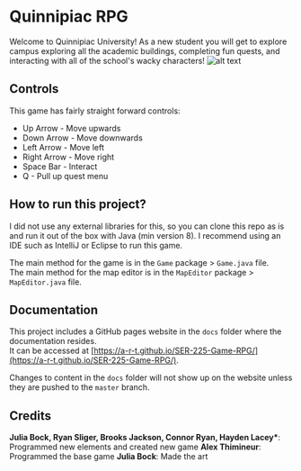 # Quinnipiac RPG

Welcome to Quinnipiac University! As a new student you will get to explore campus exploring all the academic buildings, completing fun quests, and interacting with all of the school's wacky characters!
![alt text](https://drive.google.com/file/d/1LoraB4mjsyunn4XJvO5qVv9q-3nhxZkL/view?usp=drive_link)

## Controls

This game has fairly straight forward controls:

- Up Arrow - Move upwards
- Down Arrow - Move downwards
- Left Arrow - Move left
- Right Arrow - Move right
- Space Bar - Interact
- Q - Pull up quest menu

## How to run this project?

I did not use any external libraries for this, so you can clone this repo as is and run it out of the box with Java (min version 8).
I recommend using an IDE such as IntelliJ or Eclipse to run this game.

The main method for the game is in the `Game` package > `Game.java` file.<br>
The main method for the map editor is in the `MapEditor` package > `MapEditor.java` file.

## Documentation

This project includes a GitHub pages website in the `docs` folder where the documentation resides.<br>
It can be accessed at [https://a-r-t.github.io/SER-225-Game-RPG/](https://a-r-t.github.io/SER-225-Game-RPG/).

Changes to content in the `docs` folder will not show up on the website unless they are pushed to the `master` branch.

## Credits

**Julia Bock, Ryan Sliger, Brooks Jackson, Connor Ryan, Hayden Lacey\***: Programmed new elements and created new game
**Alex Thimineur**: Programmed the base game
**Julia Bock**: Made the art
